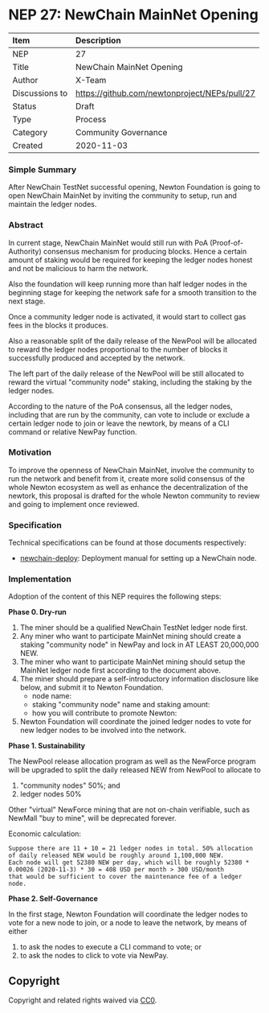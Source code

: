 # NEP 27: NewChain MainNet Opening

| Item | Description |
|:-|:-|
| NEP | 27 |
| Title | NewChain MainNet Opening |
| Author | X-Team |
| Discussions to | https://github.com/newtonproject/NEPs/pull/27 |
| Status | Draft |
| Type | Process |
| Category | Community Governance |
| Created | 2020-11-03 |


### Simple Summary

After NewChain TestNet successful opening, Newton Foundation is going to open NewChain MainNet by inviting the community to setup, run and maintain the ledger nodes.

### Abstract

In current stage, NewChain MainNet would still run with PoA (Proof-of-Authority) consensus mechanism for producing blocks.
Hence a certain amount of staking would be required for keeping the ledger nodes honest and not be malicious to harm the network.

Also the foundation will keep running more than half ledger nodes in the beginning stage for keeping the network safe for a smooth transition to the next stage.

Once a community ledger node is activated, it would start to collect gas fees in the blocks it produces.

Also a reasonable split of the daily release of the NewPool will be allocated to reward the ledger nodes proportional to the number of blocks it successfully produced and accepted by the network.

The left part of the daily release of the NewPool will be still allocated to reward the virtual "community node" staking, including the staking by the ledger nodes.

According to the nature of the PoA consensus, all the ledger nodes, including that are run by the community, can vote to include or exclude a certain ledger node to join or leave the newtork, by means of a CLI command or relative NewPay function.

### Motivation

To improve the openness of NewChain MainNet, involve the community to run the network and benefit from it, create more solid consensus of the whole Newton ecosystem as well as enhance the decentralization of the newtork, this proposal is drafted for the whole Newton community to review and going to implement once reviewed.

### Specification

Technical specifications can be found at those documents respectively:

- [newchain-deploy](https://github.com/newtonproject/newchain-deploy): Deployment manual for setting up a NewChain node.

### Implementation

Adoption of the content of this NEP requires the following steps:

**Phase 0. Dry-run**

1. The miner should be a qualified NewChain TestNet ledger node first.
2. Any miner who want to participate MainNet mining should create a staking "community node" in NewPay and lock in AT LEAST 20,000,000 NEW.
3. The miner who want to participate MainNet mining should setup the MainNet ledger node first according to the document above.
4. The miner should prepare a self-introductory information disclosure like below, and submit it to Newton Foundation.
	- node name:
	- staking "community node" name and staking amount:
	- how you will contribute to promote Newton:
5. Newton Foundation will coordinate the joined ledger nodes to vote for new ledger nodes to be involved into the network.

**Phase 1. Sustainability**

The NewPool release allocation program as well as the NewForce program will be upgraded to split the daily released NEW from NewPool to allocate to 
1. "community nodes" 50%; and 
2. ledger nodes 50% 

Other "virtual" NewForce mining that are not on-chain verifiable, such as NewMall "buy to mine", will be deprecated forever.

Economic calculation:

	Suppose there are 11 + 10 = 21 ledger nodes in total. 50% allocation of daily released NEW would be roughly around 1,100,000 NEW.
	Each node will get 52380 NEW per day, which will be roughly 52380 * 0.00026 (2020-11-3) * 30 = 408 USD per month > 300 USD/month 
	that would be sufficient to cover the maintenance fee of a ledger node.

**Phase 2. Self-Governance**

In the first stage, Newton Foundation will coordinate the ledger nodes to vote for a new node to join, or a node to leave the network, by means of either
1. to ask the nodes to execute a CLI command to vote; or
2. to ask the nodes to click to vote via NewPay.


## Copyright

Copyright and related rights waived via [CC0](https://creativecommons.org/publicdomain/zero/1.0/).

